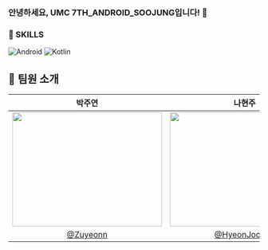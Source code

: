<h3>안녕하세요, UMC 7TH_ANDROID_SOOJUNG입니다! 👋</h3>

### 💪 SKILLS
![Android](https://img.shields.io/badge/Android-3DDC84?style=for-the-badge&logo=android&logoColor=white)
![Kotlin](https://img.shields.io/badge/kotlin-%237F52FF.svg?style=for-the-badge&logo=kotlin&logoColor=white)

## 💜 팀원 소개

| 박주연 | 나현주 | 심지영 | 천예린 |
|:---:|:---:|:---:|:---:|
| <img src="https://github.com/user-attachments/assets/5104a9c8-ca76-4882-95d2-440ae6aaa044" width="300" height="230"> | <img src="" width="300" height="230"> | <img src="" width="300" height="230"> | <img src="https://github.com/user-attachments/assets/fbc39b50-81f1-4708-af34-5c49c522f5c2" width="300" height="230"> |
| [@Zuyeonn](https://github.com/Zuyeonn) | [@HyeonJooooo](https://github.com/HyeonJooooo) | [@Simmee02](https://github.com/Simmee02) | [@yerinchun](https://github.com/yerinchun) |

<br/> 
